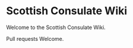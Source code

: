 Scottish Consulate Wiki
==================

Welcome to the Scottish Consulate Wiki.

Pull requests Welcome. 
